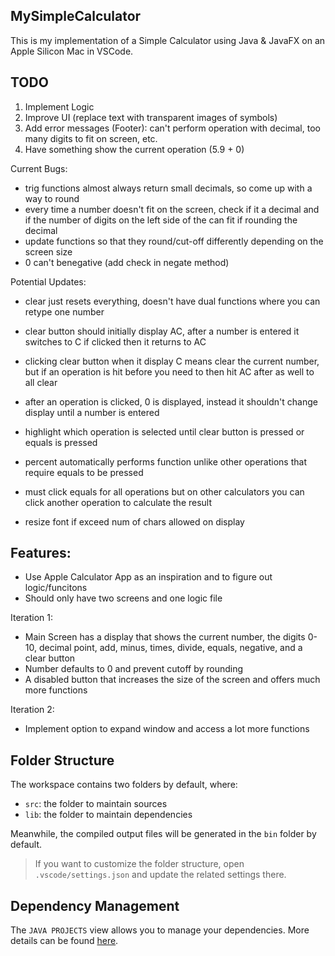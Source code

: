 ## MySimpleCalculator

This is my implementation of a Simple Calculator using Java & JavaFX on an Apple Silicon Mac in VSCode.

## TODO

1. Implement Logic
2. Improve UI (replace text with transparent images of symbols)
3. Add error messages (Footer): can't perform operation with decimal, too many digits to fit on screen, etc.
4. Have something show the current operation (5.9 + 0)

Current Bugs: 
- trig functions almost always return small decimals, so come up with a way to round
- every time a number doesn't fit on the screen, check if it a decimal and if the number of digits on the left side of the can fit if rounding the decimal
- update functions so that they round/cut-off differently depending on the screen size
- 0 can't benegative (add check in negate method)

Potential Updates:
- clear just resets everything, doesn't have dual functions where you can retype one number
- clear button should initially display AC, after a number is entered it switches to C if clicked then it returns to AC
- clicking clear button when it display C means clear the current number, but if an operation is hit before you need to then hit AC after as well to all clear

- after an operation is clicked, 0 is displayed, instead it shouldn't change display until a number is entered
- highlight which operation is selected until clear button is pressed or equals is pressed
- percent automatically performs function unlike other operations that require equals to be pressed
- must click equals for all operations but on other calculators you can click another operation to calculate the result
- resize font if exceed num of chars allowed on display

## Features:

- Use Apple Calculator App as an inspiration and to figure out logic/funcitons
- Should only have two screens and one logic file

Iteration 1:
- Main Screen has a display that shows the current number, the digits 0-10, decimal point, add, minus, times, divide, equals, negative, and a clear button
- Number defaults to 0 and prevent cutoff by rounding
- A disabled button that increases the size of the screen and offers much more functions

Iteration 2:
- Implement option to expand window and access a lot more functions

## Folder Structure

The workspace contains two folders by default, where:

- `src`: the folder to maintain sources
- `lib`: the folder to maintain dependencies

Meanwhile, the compiled output files will be generated in the `bin` folder by default.

> If you want to customize the folder structure, open `.vscode/settings.json` and update the related settings there.

## Dependency Management

The `JAVA PROJECTS` view allows you to manage your dependencies. More details can be found [here](https://github.com/microsoft/vscode-java-dependency#manage-dependencies).